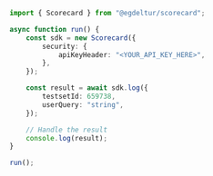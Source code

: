 <!-- Start SDK Example Usage [usage] -->
```typescript
import { Scorecard } from "@egdeltur/scorecard";

async function run() {
    const sdk = new Scorecard({
        security: {
            apiKeyHeader: "<YOUR_API_KEY_HERE>",
        },
    });

    const result = await sdk.log({
        testsetId: 659738,
        userQuery: "string",
    });

    // Handle the result
    console.log(result);
}

run();

```
<!-- End SDK Example Usage [usage] -->